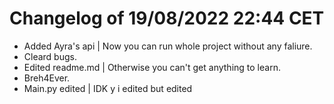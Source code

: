 # Changelog of 19/08/2022 22:44 CET

- Added Ayra's api | Now you can run whole project without any faliure.
- Cleard bugs.
- Edited readme.md | Otherwise you can't get anything to learn.
- Breh4Ever.
- Main.py edited | IDK y i edited but edited
